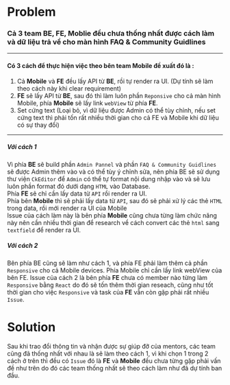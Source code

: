 # Problem 
### Cả 3 team BE, FE, Moblie đều chưa thống nhất được cách làm và dữ liệu trả về cho màn hình FAQ & Community Guidlines
***
#### Có 3 cách để thực hiện việc theo bên team Mobile đề xuất đó là :
1. Cả **Mobile** và **FE** đều lấy API từ **BE**, rồi tự render ra UI. (Dự tính sẽ làm theo cách này khi clear requirement)
2. **FE** sẽ lấy API từ **BE**, sau đó thì làm luôn phần `Reponsive` cho cả màn hình Mobile, phía **Mobile** sẽ lấy link `webView` từ phía **FE**.
3. Set cứng text (Loại bỏ, vì dữ liệu được Admin có thể tùy chỉnh, nếu set cứng text thì phải tốn rất nhiều thời gian cho cả FE và Mobile khi dữ liệu có sự thay đổi)
---
##### Với cách 1
Vì phía **BE** sẽ build phần `Admin Pannel` và phần `FAQ & Community Guidlines` sẽ được Admin thêm vào và có thể tùy ý chỉnh sửa, nên phía BE sẽ sử dụng thư viện `CkEditor` để `Admin` có thể tự format nội dung nhập vào và sẽ lưu luôn phần format đó dưới dạng `HTML` vào Database. 
<br>
Phía **FE** sẽ chỉ cần lấy data từ `API` rồi render ra UI. 
<br>
Phía bên **Mobile** thì sẽ phải lấy data từ `API`, sau đó sẽ phải xử lý các thẻ `HTML` trong data, rồi mới render ra UI của Mobile
 <br>
 Issue của cách làm này là bên phía **Mobile** cũng chưa từng làm chức năng này nên cần nhiều thời gian để research về cách convert các thẻ `html` sang `textfield` để render ra UI.
##### Với cách 2
Bên phía BE cũng sẽ làm như cách 1, và phía FE phải làm thêm cả phần `Responsive` cho cả Mobile devices.
Phía Mobile chỉ cần lấy link webView của bên FE.
Issue của cách 2 là bên phía **FE** chưa có member nào từng làm `Responsive` bằng `React` do đó sẽ tốn thêm thời gian reseach, cũng như tốt thời gian cho việc `Responsive` và task của **FE** vẫn còn gặp phải rất nhiều `Issue`.
# Solution
Sau khi trao đổi thông tin và nhận được sự giúp đỡ của mentors, các team cũng đã thống nhất với nhau là sẽ làm theo cách 1, vì khi chọn 1 trong 2 cách ở trên thì đều có `Issue` đó là **FE** và **Mobile** đều chưa từng gặp phải vấn đề như trên do đó các team thống nhất sẽ theo cách làm như đã dự tính ban đầu.
